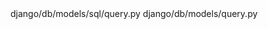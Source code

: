 <change>
<file change-number-for-this-file="1">django/db/models/sql/query.py</file>
<original line-count="14" no-ellipsis="true"><![CDATA[
        for alias, expression in list(inner_query.annotation_select.items()):
                annotation_select_mask = inner_query.annotation_select_mask
                if expression.is_summary:
                    expression, col_cnt = inner_query.rewrite_cols(expression, col_cnt)
                    outer_query.annotations[alias] = expression.relabeled_clone(relabels)
                    del inner_query.annotations[alias]
                    annotation_select_mask.remove(alias)
                # Make sure the annotation_select wont use cached results.
                inner_query.set_annotation_mask(inner_query.annotation_select_mask)
            if inner_query.select == () and not inner_query.default_cols and not inner_query.annotation_select_mask:
                # In case of Model.objects[0:3].count(), there would be no
                # field selected in the inner query, yet we must use a subquery.
                # So, make sure at least one field is selected.
                inner_query.select = (self.model._meta.pk.get_col(inner_query.get_initial_alias()),)
]]></original>
<modified no-ellipsis="true"><![CDATA[
            for alias, expression in list(inner_query.annotation_select.items()):
                annotation_select_mask = inner_query.annotation_select_mask
                if expression.is_summary:
                    expression, col_cnt = inner_query.rewrite_cols(expression, col_cnt)
                    outer_query.annotations[alias] = expression.relabeled_clone(relabels)
                    del inner_query.annotations[alias]
                    annotation_select_mask.remove(alias)
                # If alias is reused in select fields, add a distinct one
                if alias in [column.alias for column in outer_query.select]:
                    new_alias = alias + '_subq'
                    outer_query.annotations[new_alias] = outer_query.annotations.pop(alias)
                    alias = new_alias
                # Make sure the annotation_select wont use cached results.
                inner_query.set_annotation_mask(inner_query.annotation_select_mask)
            if inner_query.select == () and not inner_query.default_cols and not inner_query.annotation_select_mask:
                # In case of Model.objects[0:3].count(), there would be no
                # field selected in the inner query, yet we must use a subquery.
                # So, make sure at least one field is selected.
                inner_query.select = (self.model._meta.pk.get_col(inner_query.get_initial_alias()),)
]]></modified>
</change>

<change>
<file change-number-for-this-file="2">django/db/models/query.py</file>
<original line-count="10" no-ellipsis="true"><![CDATA[
        # Generate alias map for the subquery to ensure unique aliasing
        change_map = {alias: 'subq' + str(i) for i, alias in enumerate(found_aliases)}
        resolver = BaseResolver.change_map(change_map)
        select, annotations = query.resolve_expression(
            query, allow_joins=True, reuse=found_aliases, summarize=not with_cls, for_save=False
        )
        if with_cls:
            select = [cls, *select]
        return resolver.resolve_col(select, annotations)
]]></original>
<modified no-ellipsis="true"><![CDATA[
        # Generate alias map for the subquery to ensure unique aliasing
        change_map = {alias: 'subq' + str(i) for i, alias in enumerate(found_aliases)}
        resolver = BaseResolver.change_map(change_map)
        found_aliases = set(select.alias for select in query.select)  # To handle reused aliases.
        select, annotations = query.resolve_expression(
            query, allow_joins=True, reuse=found_aliases, summarize=not with_cls, for_save=False
        )
        if with_cls:
            select = [cls, *select]
        return resolver.resolve_col(select, annotations)
]]></modified>
</change>
